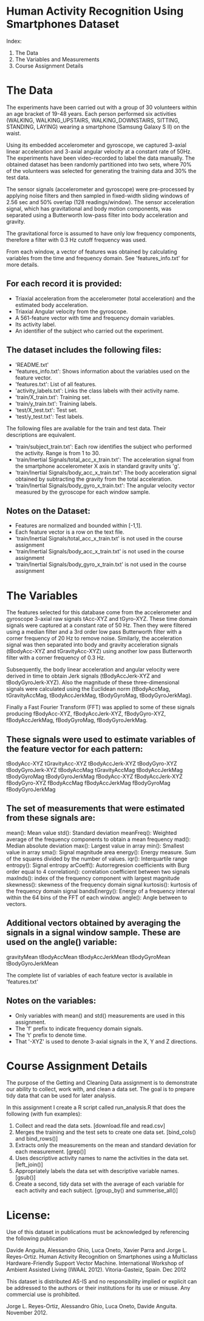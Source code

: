 # Human Activity Recognition Using Smartphones Dataset

Index:
1. The Data
2. The Variables and Measurements
3. Course Assignment Details


# The Data

The experiments have been carried out with a group of 30 volunteers within an age bracket of 19-48 years. 
Each person performed six activities (WALKING, WALKING_UPSTAIRS, WALKING_DOWNSTAIRS, SITTING, STANDING, LAYING) 
wearing a smartphone (Samsung Galaxy S II) on the waist.
 
Using its embedded accelerometer and gyroscope, we captured 3-axial linear acceleration and 3-axial angular velocity 
at a constant rate of 50Hz. 
The experiments have been video-recorded to label the data manually. 
The obtained dataset has been randomly partitioned into two sets, 
where 70% of the volunteers was selected for generating the training data and 30% the test data. 

The sensor signals (accelerometer and gyroscope) were pre-processed 
by applying noise filters and then sampled in fixed-width sliding windows of 2.56 sec and 50% overlap (128 readings/window). 
The sensor acceleration signal, which has gravitational and body motion components, 
was separated using a Butterworth low-pass filter into body acceleration and gravity. 

The gravitational force is assumed to have only low frequency components, 
therefore a filter with 0.3 Hz cutoff frequency was used. 

From each window, a vector of features was obtained by calculating variables from the time and frequency domain. 
See 'features_info.txt' for more details. 


## For each record it is provided:

- Triaxial acceleration from the accelerometer (total acceleration) and the estimated body acceleration.
- Triaxial Angular velocity from the gyroscope. 
- A 561-feature vector with time and frequency domain variables. 
- Its activity label. 
- An identifier of the subject who carried out the experiment.


## The dataset includes the following files:

- 'README.txt'
- 'features_info.txt': 	Shows information about the variables used on the feature vector.
- 'features.txt': 	List of all features.
- 'activity_labels.txt': Links the class labels with their activity name.
- 'train/X_train.txt': 	Training set.
- 'train/y_train.txt': 	Training labels.
- 'test/X_test.txt': 	Test set.
- 'test/y_test.txt': 	Test labels.

The following files are available for the train and test data. Their descriptions are equivalent. 

- 'train/subject_train.txt': Each row identifies the subject who performed the activity. Range is from 1 to 30. 
- 'train/Inertial Signals/total_acc_x_train.txt': The acceleration signal from the smartphone accelerometer X axis in standard gravity units 'g'. 
- 'train/Inertial Signals/body_acc_x_train.txt': The body acceleration signal obtained by subtracting the gravity from the total acceleration. 
- 'train/Inertial Signals/body_gyro_x_train.txt': The angular velocity vector measured by the gyroscope for each window sample. 

## Notes on the Dataset: 
- Features are normalized and bounded within [-1,1].
- Each feature vector is a row on the text file.
- 'train/Inertial Signals/total_acc_x_train.txt' is not used in the course assignment
- 'train/Inertial Signals/body_acc_x_train.txt' is not used in the course assignment
- 'train/Inertial Signals/body_gyro_x_train.txt' is not used in the course assignment


# The Variables

The features selected for this database come from the accelerometer and gyroscope 3-axial raw signals tAcc-XYZ and tGyro-XYZ. 
These time domain signals were captured at a constant rate of 50 Hz. 
Then they were filtered using a median filter and a 3rd order low pass Butterworth filter with a corner frequency of 20 Hz to remove noise.
Similarly, the acceleration signal was then separated into body and 
gravity acceleration signals (tBodyAcc-XYZ and tGravityAcc-XYZ) 
using another low pass Butterworth filter with a corner frequency of 0.3 Hz.

Subsequently, the body linear acceleration and 
angular velocity were derived in time to obtain Jerk signals (tBodyAccJerk-XYZ and tBodyGyroJerk-XYZ). 
Also the magnitude of these three-dimensional signals were calculated using 
the Euclidean norm (tBodyAccMag, tGravityAccMag, tBodyAccJerkMag, tBodyGyroMag, tBodyGyroJerkMag). 

Finally a Fast Fourier Transform (FFT) was applied to some of these signals producing 
fBodyAcc-XYZ, fBodyAccJerk-XYZ, fBodyGyro-XYZ, fBodyAccJerkMag, fBodyGyroMag, fBodyGyroJerkMag. 

## These signals were used to estimate variables of the feature vector for each pattern:

tBodyAcc-XYZ
tGravityAcc-XYZ
tBodyAccJerk-XYZ
tBodyGyro-XYZ
tBodyGyroJerk-XYZ
tBodyAccMag
tGravityAccMag
tBodyAccJerkMag
tBodyGyroMag
tBodyGyroJerkMag
fBodyAcc-XYZ
fBodyAccJerk-XYZ
fBodyGyro-XYZ
fBodyAccMag
fBodyAccJerkMag
fBodyGyroMag
fBodyGyroJerkMag

## The set of measurements that were estimated from these signals are: 

mean(): Mean value
std(): Standard deviation
meanFreq(): Weighted average of the frequency components to obtain a mean frequency
mad(): Median absolute deviation 
max(): Largest value in array
min(): Smallest value in array
sma(): Signal magnitude area
energy(): Energy measure. Sum of the squares divided by the number of values. 
iqr(): Interquartile range 
entropy(): Signal entropy
arCoeff(): Autorregresion coefficients with Burg order equal to 4
correlation(): correlation coefficient between two signals
maxInds(): index of the frequency component with largest magnitude
skewness(): skewness of the frequency domain signal 
kurtosis(): kurtosis of the frequency domain signal 
bandsEnergy(): Energy of a frequency interval within the 64 bins of the FFT of each window.
angle(): Angle between to vectors.


## Additional vectors obtained by averaging the signals in a signal window sample. These are used on the angle() variable:

gravityMean
tBodyAccMean
tBodyAccJerkMean
tBodyGyroMean
tBodyGyroJerkMean

The complete list of variables of each feature vector is available in 'features.txt'

## Notes on the variables:
- Only variables with mean() and std() measurements are used in this assignment.
- The 'f' prefix to indicate frequency domain signals. 
- The 't' prefix to denote time.  
- That '-XYZ' is used to denote 3-axial signals in the X, Y and Z directions.


# Course Assignment Details
 
The purpose of the Getting and Cleaning Data assignment is to demonstrate our ability to collect,
work with, and clean a data set. The goal is to prepare tidy data that can be used for later analysis.

In this assignment I create a R script called run_analysis.R that does the following (with fun examples):

1. Collect and read the data sets. 
	[download.file and read.csv]
2. Merges the training and the test sets to create one data set. 
	[bind_cols() and bind_rows()]
3. Extracts only the measurements on the mean and standard deviation for each measurement. 
	[grep()]
4. Uses descriptive activity names to name the activities in the data set. 
	[left_join()]
5. Appropriately labels the data set with descriptive variable names. 
	[gsub()]
6. Create a second, tidy data set with the average of each variable for each activity and each subject. 
	[group_by() and summerise_all()]


# License:
Use of this dataset in publications must be acknowledged by referencing the following publication

Davide Anguita, 
Alessandro Ghio, 
Luca Oneto, 
Xavier Parra and Jorge L. Reyes-Ortiz. 
Human Activity Recognition on Smartphones using a Multiclass Hardware-Friendly Support Vector Machine. 
International Workshop of Ambient Assisted Living (IWAAL 2012). Vitoria-Gasteiz, Spain. Dec 2012

This dataset is distributed AS-IS and no responsibility implied or explicit can be addressed to the authors or their institutions for its use or misuse. Any commercial use is prohibited.

Jorge L. Reyes-Ortiz, Alessandro Ghio, Luca Oneto, Davide Anguita. November 2012.
